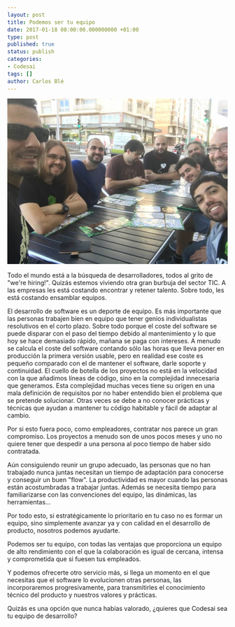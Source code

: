 ```yaml
---
layout: post
title: Podemos ser tu equipo
date: 2017-01-18 08:00:00.000000000 +01:00
type: post
published: true
status: publish
categories:
- Codesai
tags: []
author: Carlos Blé
---
```


<img src="/assets/equipo.jpg" alt="nuestro equipo casi al completo">

Todo el mundo está a la búsqueda de desarrolladores, todos al grito de "we're hiring!". Quizás estemos viviendo otra gran burbuja del sector TIC. A las empresas les está costando encontrar y retener talento. Sobre todo, les está
costando ensamblar equipos.

El desarrollo de software es un deporte de equipo. Es más importante que las personas trabajen bien en equipo que tener genios individualistas resolutivos en el corto plazo. Sobre todo porque el coste del software se puede disparar con el paso del tiempo debido al mantenimiento y lo que hoy se hace demasiado rápido, mañana se paga con intereses. A menudo se calcula el coste del software contando sólo las horas que lleva poner en producción la primera versión usable, pero en realidad ese coste es pequeño comparado con el de mantener el software, darle soporte y continuidad.
El cuello de botella de los proyectos no está en la velocidad con la que añadimos líneas de código, sino en la complejidad innecesaria que generamos. Esta complejidad muchas veces tiene su origen en una mala definición de requisitos por no haber entendido bien el problema que se pretende solucionar. Otras veces se debe a no conocer prácticas y técnicas que ayudan a mantener tu código habitable y fácil de adaptar al cambio.

Por si esto fuera poco, como empleadores, contratar nos parece un gran compromiso. Los proyectos a menudo son de unos pocos meses y uno no quiere tener que despedir a una persona al poco tiempo de haber sido contratada.

Aún consiguiendo reunir un grupo adecuado, las personas que no han trabajado nunca juntas necesitan un tiempo de adaptación para conocerse y conseguir un buen "flow". La productividad es mayor cuando las personas están acostumbradas a trabajar juntas. Además se necesita tiempo para familiarizarse con las convenciones del equipo, las dinámicas, las herramientas...

Por todo esto, si estratégicamente lo prioritario en tu caso no es formar un equipo, sino simplemente avanzar ya y con calidad en el desarrollo de producto, nosotros podemos ayudarte.

Podemos ser tu equipo, con todas las ventajas que proporciona un equipo de alto rendimiento con el que la colaboración es igual de cercana, intensa y comprometida que si fuesen tus empleados.

Y podemos ofrecerte otro servicio más, si llega un momento en el que necesitas que el software lo evolucionen otras personas, las incorporaremos progresivamente, para transmitirles el conocimiento técnico del producto y nuestros valores y prácticas.

Quizás es una opción que nunca habías valorado, ¿quieres que Codesai sea tu equipo de desarrollo?